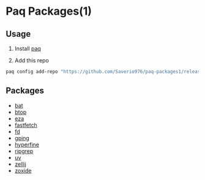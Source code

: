 # Paq Packages(1)

## Usage

1. Install [paq](https://github.com/Saverio976/paq?tab=readme-ov-file#install)

2. Add this repo

```bash
paq config add-repo "https://github.com/Saverio976/paq-packages1/releases/latest/download/paq-packages.toml"
```

## Packages

- [bat](./packages/bat)
- [btop](./packages/btop)
- [eza](./packages/eza)
- [fastfetch](./packages/fastfetch)
- [fd](./packages/fd)
- [gping](./packages/gping)
- [hyperfine](./packages/hyperfine)
- [ripgrep](./packages/ripgrep)
- [uv](./packages/uv)
- [zellij](./packages/zellij)
- [zoxide](./packages/zoxide)
